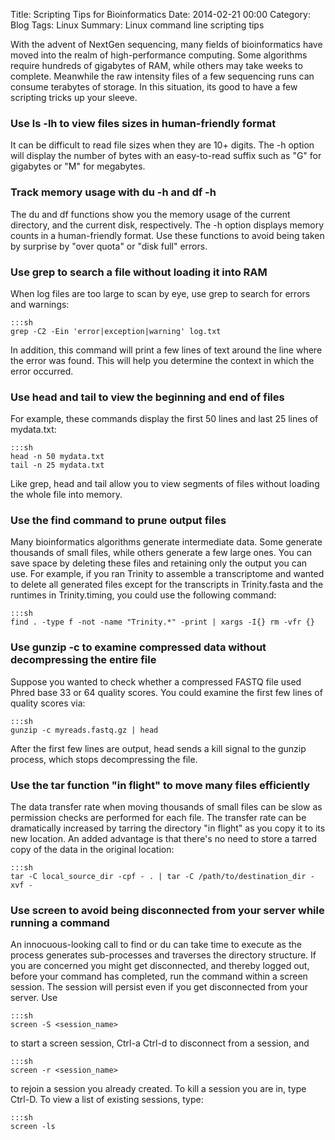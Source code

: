 Title: Scripting Tips for Bioinformatics
Date: 2014-02-21 00:00
Category: Blog
Tags: Linux
Summary: Linux command line scripting tips  

With the advent of NextGen sequencing, many fields of bioinformatics have moved into the realm of high-performance computing. Some algorithms require hundreds of gigabytes of RAM, while others may take weeks to complete. Meanwhile the raw intensity files of a few sequencing runs can consume terabytes of storage. In this situation, its good to have a few scripting tricks up your sleeve. 

### Use ls -lh to view files sizes in human-friendly format
It can be difficult to read file sizes when they are 10+ digits. The -h option will display the number of bytes with an easy-to-read suffix such as "G" for gigabytes or "M" for megabytes. 

### Track memory usage with du -h and df -h
The du and df functions show you the memory usage of the current directory, and the current disk, respectively. The -h option displays memory counts in a human-friendly format. Use these functions to avoid being taken by surprise by "over quota" or "disk full" errors. 

### Use grep to search a file without loading it into RAM
When log files are too large to scan by eye, use grep to search for errors and warnings:

    :::sh
    grep -C2 -Ein 'error|exception|warning' log.txt

In addition, this command will print a few lines of text around the line where the error was found. This will help you determine the context in which the error occurred. 

### Use head and tail to view the beginning and end of files
For example, these commands display the first 50 lines and last 25 lines of mydata.txt:

    :::sh
    head -n 50 mydata.txt
    tail -n 25 mydata.txt

Like grep, head and tail allow you to view segments of files without loading the whole file into memory. 

### Use the find command to prune output files
Many bioinformatics algorithms generate intermediate data. Some generate thousands of small files, while others generate a few large ones. You can save space by deleting these files and retaining only the output you can use. For example, if you ran Trinity to assemble a transcriptome and wanted to delete all generated files except for the transcripts in Trinity.fasta and the runtimes in Trinity.timing, you could use the following command:

    :::sh
    find . -type f -not -name "Trinity.*" -print | xargs -I{} rm -vfr {}

### Use gunzip -c to examine compressed data without decompressing the entire file
Suppose you wanted to check whether a compressed FASTQ file used Phred base 33 or 64 quality scores. You could examine the first few lines of quality scores via:

    :::sh
    gunzip -c myreads.fastq.gz | head

After the first few lines are output, head sends a kill signal to the gunzip process, which stops decompressing the file. 

### Use the tar function "in flight" to move many files efficiently
The data transfer rate when moving thousands of small files can be slow as permission checks are performed for each file. The transfer rate can be dramatically increased by tarring the directory "in flight" as you copy it to its new location. An added advantage is that there's no need to store a tarred copy of the data in the original location:

    :::sh
    tar -C local_source_dir -cpf - . | tar -C /path/to/destination_dir -xvf -

### Use screen to avoid being disconnected from your server while running a command
An innocuous-looking call to find or du can take time to execute as the process generates sub-processes and traverses the directory structure. If you are concerned you might get disconnected, and thereby logged out, before your command has completed, run the command within a screen session. The session will persist even if you get disconnected from your server. Use

    :::sh
    screen -S <session_name>

to start a screen session, Ctrl-a Ctrl-d to disconnect from a session, and

    :::sh
    screen -r <session_name>

to rejoin a session you already created. To kill a session you are in, type Ctrl-D. To view a list of existing sessions, type:

    :::sh
    screen -ls
